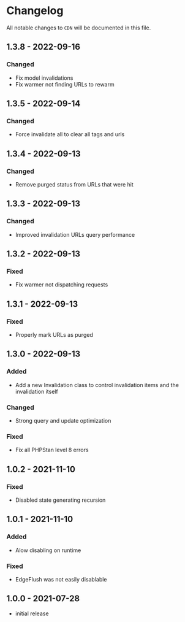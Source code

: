 # Changelog

All notable changes to `CDN` will be documented in this file.

## 1.3.8 - 2022-09-16
### Changed
- Fix model invalidations
- Fix warmer not finding URLs to rewarm

## 1.3.5 - 2022-09-14
### Changed
- Force invalidate all to clear all tags and urls

## 1.3.4 - 2022-09-13
### Changed
- Remove purged status from URLs that were hit

## 1.3.3 - 2022-09-13
### Changed
- Improved invalidation URLs query performance

## 1.3.2 - 2022-09-13
### Fixed
- Fix warmer not dispatching requests

## 1.3.1 - 2022-09-13
### Fixed
- Properly mark URLs as purged

## 1.3.0 - 2022-09-13
### Added
- Add a new Invalidation class to control invalidation items and the invalidation itself
### Changed
- Strong query and update optimization
### Fixed
- Fix all PHPStan level 8 errors

## 1.0.2 - 2021-11-10
### Fixed
- Disabled state generating recursion

## 1.0.1 - 2021-11-10
### Added
- Alow disabling on runtime
### Fixed
- EdgeFlush was not easily disablable 

## 1.0.0 - 2021-07-28
-   initial release
